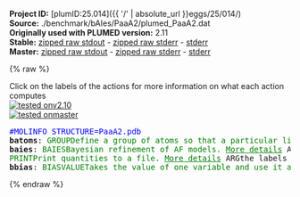 **Project ID:** [plumID:25.014]({{ '/' | absolute_url }}eggs/25/014/)  
**Source:** ./benchmark/bAIes/PaaA2/plumed_PaaA2.dat  
**Originally used with PLUMED version:** 2.11  
**Stable:** [zipped raw stdout](plumed_PaaA2.dat.plumed.stdout.txt.zip) - [zipped raw stderr](plumed_PaaA2.dat.plumed.stderr.txt.zip) - [stderr](plumed_PaaA2.dat.plumed.stderr)  
**Master:** [zipped raw stdout](plumed_PaaA2.dat.plumed_master.stdout.txt.zip) - [zipped raw stderr](plumed_PaaA2.dat.plumed_master.stderr.txt.zip) - [stderr](plumed_PaaA2.dat.plumed_master.stderr)  

{% raw %}
<div class="plumedpreheader">
<div class="headerInfo" id="value_details_data/./benchmark/bAIes/PaaA2/plumed_PaaA2.dat"> Click on the labels of the actions for more information on what each action computes </div>
<div class="containerBadge">
<div class="headerBadge"><a href="plumed_PaaA2.dat.plumed.stderr"><img src="https://img.shields.io/badge/v2.10-failed-red.svg" alt="tested onv2.10" /></a></div>
<div class="headerBadge"><a href="plumed_PaaA2.dat.plumed_master.stderr"><img src="https://img.shields.io/badge/master-passing-green.svg" alt="tested onmaster" /></a></div>
</div>
</div>
<pre class="plumedlisting">
<span style="color:blue" class="comment">#MOLINFO STRUCTURE=PaaA2.pdb</span>
<b name="data/./benchmark/bAIes/PaaA2/plumed_PaaA2.datbatoms" onclick='showPath("data/./benchmark/bAIes/PaaA2/plumed_PaaA2.dat","data/./benchmark/bAIes/PaaA2/plumed_PaaA2.datbatoms","data/./benchmark/bAIes/PaaA2/plumed_PaaA2.datbatoms","brown")'>batoms</b>: <span class="plumedtooltip" style="color:green">GROUP<span class="right">Define a group of atoms so that a particular list of atoms can be referenced with a single label in definitions of CVs or virtual atoms. <a href="https://www.plumed.org/doc-master/user-doc/html/GROUP" style="color:green">More details</a><i></i></span></span> <span class="plumedtooltip">NDX_FILE<span class="right">the name of index file (gromacs syntax)<i></i></span></span>=atom_list_matrix.ndx <span class="plumedtooltip">NDX_GROUP<span class="right">the name of the group to be imported (gromacs syntax) - first group found is used by default<i></i></span></span>=batoms
<span style="display:none;" id="data/./benchmark/bAIes/PaaA2/plumed_PaaA2.datbatoms">The GROUP action with label <b>batoms</b> calculates something</span><b name="data/./benchmark/bAIes/PaaA2/plumed_PaaA2.datbaies" onclick='showPath("data/./benchmark/bAIes/PaaA2/plumed_PaaA2.dat","data/./benchmark/bAIes/PaaA2/plumed_PaaA2.datbaies","data/./benchmark/bAIes/PaaA2/plumed_PaaA2.datbaies","brown")'>baies</b>: <span class="plumedtooltip" style="color:green">BAIES<span class="right">Bayesian refinement of AF models. <a href="https://www.plumed.org/doc-master/user-doc/html/BAIES" style="color:green">More details</a><i></i></span></span> <span class="plumedtooltip">ATOMS<span class="right">atoms used in the calculation of bAIes energy<i></i></span></span>=<b name="data/./benchmark/bAIes/PaaA2/plumed_PaaA2.datbatoms">batoms</b> <span class="plumedtooltip">DATA_FILE<span class="right">file with AF2 fit parameters<i></i></span></span>=baies_gauss_matrix.dat <span class="plumedtooltip">PRIOR<span class="right">type of prior to use (NONE, JEFFREYS, CAUCHY<i></i></span></span>=JEFFREYS <span class="plumedtooltip">TEMP<span class="right">temperature in kBt units<i></i></span></span>=2.478541306
<span style="display:none;" id="data/./benchmark/bAIes/PaaA2/plumed_PaaA2.datbaies">The BAIES action with label <b>baies</b> calculates the following quantities:<table  align="center" frame="void" width="95%" cellpadding="5%"><tr><td width="5%"><b> Quantity </b>  </td><td><b> Description </b> </td></tr><tr><td width="5%">baies.ene</td><td>Bayesian bAIes energy</td></tr></table></span><span class="plumedtooltip" style="color:green">PRINT<span class="right">Print quantities to a file. <a href="https://www.plumed.org/doc-master/user-doc/html/PRINT" style="color:green">More details</a><i></i></span></span> <span class="plumedtooltip">ARG<span class="right">the labels of the values that you would like to print to the file<i></i></span></span>=<b name="data/./benchmark/bAIes/PaaA2/plumed_PaaA2.datbaies">baies.ene</b> <span class="plumedtooltip">FILE<span class="right">the name of the file on which to output these quantities<i></i></span></span>=COLVAR <span class="plumedtooltip">STRIDE<span class="right"> the frequency with which the quantities of interest should be output<i></i></span></span>=500
<span style="display:none;" id="data/./benchmark/bAIes/PaaA2/plumed_PaaA2.dat">The PRINT action with label <b></b> calculates something</span><b name="data/./benchmark/bAIes/PaaA2/plumed_PaaA2.datbbias" onclick='showPath("data/./benchmark/bAIes/PaaA2/plumed_PaaA2.dat","data/./benchmark/bAIes/PaaA2/plumed_PaaA2.datbbias","data/./benchmark/bAIes/PaaA2/plumed_PaaA2.datbbias","brown")'>bbias</b>: <span class="plumedtooltip" style="color:green">BIASVALUE<span class="right">Takes the value of one variable and use it as a bias <a href="https://www.plumed.org/doc-master/user-doc/html/BIASVALUE" style="color:green">More details</a><i></i></span></span> <span class="plumedtooltip">ARG<span class="right">the labels of the scalar/vector arguments whose values will be used as a bias on the system<i></i></span></span>=<b name="data/./benchmark/bAIes/PaaA2/plumed_PaaA2.datbaies">baies.ene</b> <span class="plumedtooltip">STRIDE<span class="right">the frequency with which the forces due to the bias should be calculated<i></i></span></span>=2
<span style="display:none;" id="data/./benchmark/bAIes/PaaA2/plumed_PaaA2.datbbias">The BIASVALUE action with label <b>bbias</b> calculates the following quantities:<table  align="center" frame="void" width="95%" cellpadding="5%"><tr><td width="5%"><b> Quantity </b>  </td><td><b> Description </b> </td></tr><tr><td width="5%">bbias.bias</td><td>the instantaneous value of the bias potential</td></tr><tr><td width="5%">bbias._bias</td><td>one or multiple instances of this quantity can be referenced elsewhere in the input file</td></tr></table></span></pre>
{% endraw %}
